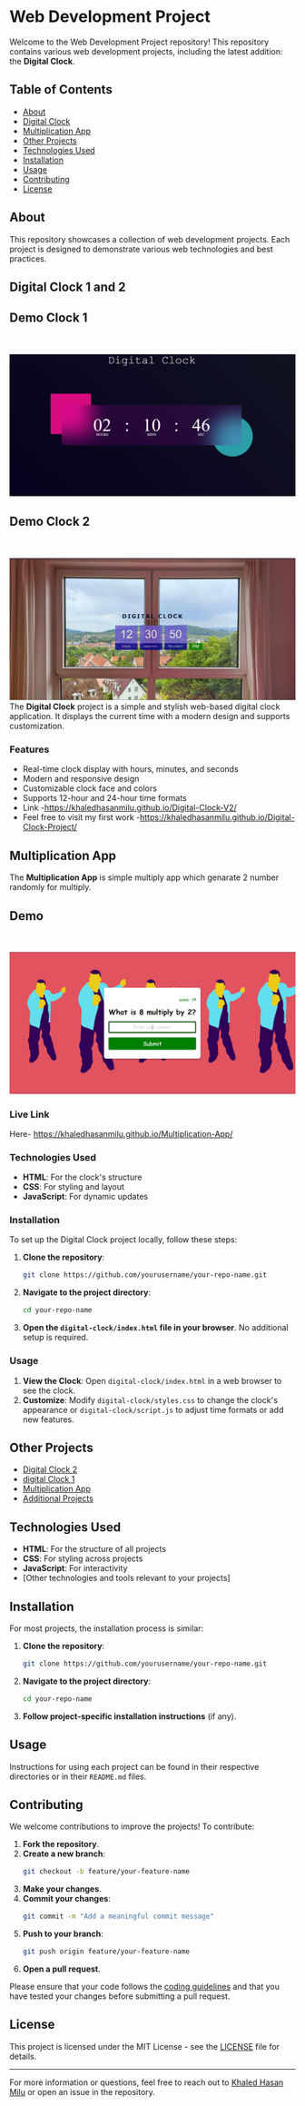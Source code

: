 # Web Development Project

Welcome to the Web Development Project repository! This repository contains various web development projects, including the latest addition: the **Digital Clock**.

## Table of Contents

- [About](#about)
- [Digital Clock](#digital-clock)
- [Multiplication App](#multiplication-app)
- [Other Projects](#other-projects)
- [Technologies Used](#technologies-used)
- [Installation](#installation)
- [Usage](#usage)
- [Contributing](#contributing)
- [License](#license)

## About

This repository showcases a collection of web development projects. Each project is designed to demonstrate various web technologies and best practices.

## Digital Clock 1 and 2
## Demo Clock 1 
  <br><br><img src ="ss.png"/>
  <br/>
## Demo Clock 2
  <br><br><img src ="img.png"/>
  <br/>
The **Digital Clock** project is a simple and stylish web-based digital clock application. It displays the current time with a modern design and supports customization.

### Features

- Real-time clock display with hours, minutes, and seconds
- Modern and responsive design
- Customizable clock face and colors
- Supports 12-hour and 24-hour time formats
- Link -https://khaledhasanmilu.github.io/Digital-Clock-V2/
- Feel free to visit my first work -https://khaledhasanmilu.github.io/Digital-Clock-Project/

## Multiplication App
The **Multiplication App** is simple multiply app which genarate 2 number randomly for multiply.

## Demo
  <br><br><img src ="ssimage.png"/>
  <br/>

### Live Link 
 Here- https://khaledhasanmilu.github.io/Multiplication-App/

### Technologies Used

- **HTML**: For the clock's structure
- **CSS**: For styling and layout
- **JavaScript**: For dynamic updates


### Installation

To set up the Digital Clock project locally, follow these steps:

1. **Clone the repository**:
    ```bash
    git clone https://github.com/yourusername/your-repo-name.git
    ```

2. **Navigate to the project directory**:
    ```bash
    cd your-repo-name
    ```

3. **Open the `digital-clock/index.html` file in your browser**. No additional setup is required.

### Usage

1. **View the Clock**: Open `digital-clock/index.html` in a web browser to see the clock.
2. **Customize**: Modify `digital-clock/styles.css` to change the clock's appearance or `digital-clock/script.js` to adjust time formats or add new features.

## Other Projects

- [Digital Clock 2](https://khaledhasanmilu.github.io/Digital-Clock-V2/)
- [digital Clock 1](https://khaledhasanmilu.github.io/Digital-Clock-Project/)
- [Multiplication App](https://khaledhasanmilu.github.io/Multiplication-App/)
- [Additional Projects](link-to-additional-projects)

## Technologies Used

- **HTML**: For the structure of all projects 
- **CSS**: For styling across projects
- **JavaScript**: For interactivity
- [Other technologies and tools relevant to your projects]

## Installation

For most projects, the installation process is similar:

1. **Clone the repository**:
    ```bash
    git clone https://github.com/yourusername/your-repo-name.git
    ```

2. **Navigate to the project directory**:
    ```bash
    cd your-repo-name
    ```

3. **Follow project-specific installation instructions** (if any).

## Usage

Instructions for using each project can be found in their respective directories or in their `README.md` files.

## Contributing

We welcome contributions to improve the projects! To contribute:

1. **Fork the repository**.
2. **Create a new branch**:
    ```bash
    git checkout -b feature/your-feature-name
    ```
3. **Make your changes**.
4. **Commit your changes**:
    ```bash
    git commit -m "Add a meaningful commit message"
    ```
5. **Push to your branch**:
    ```bash
    git push origin feature/your-feature-name
    ```
6. **Open a pull request**.

Please ensure that your code follows the [coding guidelines](./CODING_GUIDELINES.md) and that you have tested your changes before submitting a pull request.

## License

This project is licensed under the MIT License - see the [LICENSE](LICENSE) file for details.

---

For more information or questions, feel free to reach out to [Khaled Hasan Milu](mailto:kh.milu338@gmail.com) or open an issue in the repository.

